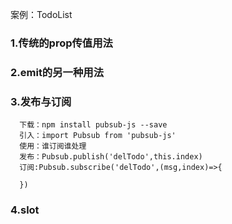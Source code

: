 案例：TodoList

### 1.传统的prop传值用法
### 2.emit的另一种用法
### 3.发布与订阅
```
  下载：npm install pubsub-js --save
  引入：import Pubsub from 'pubsub-js'
  使用：谁订阅谁处理
  发布：Pubsub.publish('delTodo',this.index)
  订阅:Pubsub.subscribe('delTodo',(msg,index)=>{

  })
  ```
### 4.slot 